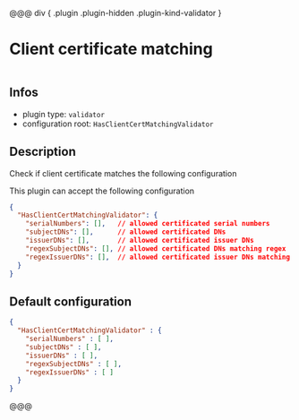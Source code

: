 
@@@ div { .plugin .plugin-hidden .plugin-kind-validator }

# Client certificate matching

<img class="plugin-logo plugin-hidden" src=""></img>

## Infos

* plugin type: `validator`
* configuration root: `HasClientCertMatchingValidator`

## Description

Check if client certificate matches the following configuration

This plugin can accept the following configuration

```json
{
  "HasClientCertMatchingValidator": {
    "serialNumbers": [],   // allowed certificated serial numbers
    "subjectDNs": [],      // allowed certificated DNs
    "issuerDNs": [],       // allowed certificated issuer DNs
    "regexSubjectDNs": [], // allowed certificated DNs matching regex
    "regexIssuerDNs": [],  // allowed certificated issuer DNs matching regex
  }
}
```



## Default configuration

```json
{
  "HasClientCertMatchingValidator" : {
    "serialNumbers" : [ ],
    "subjectDNs" : [ ],
    "issuerDNs" : [ ],
    "regexSubjectDNs" : [ ],
    "regexIssuerDNs" : [ ]
  }
}
```





@@@

